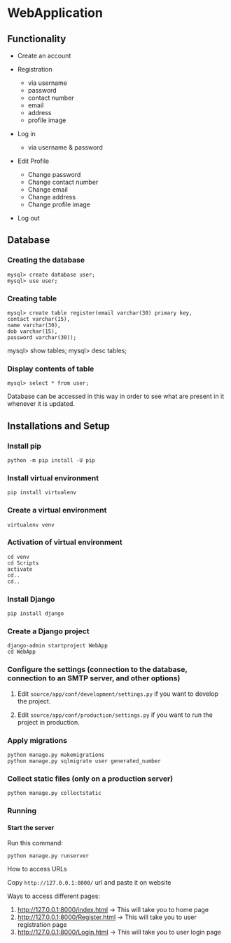 # WebApplication
## Functionality

- Create an account 
- Registration
    - via username 
    - password
    - contact number
    - email
    - address
    - profile image
    
- Log in
    - via username & password
    
- Edit Profile
    - Change password
    - Change contact number
    - Change email
    - Change address
    - Change profile image

- Log out

## Database

### Creating the database
```
mysql> create database user;
mysql> use user;
```
### Creating table
```
mysql> create table register(email varchar(30) primary key,
contact varchar(15),
name varchar(30),
dob varchar(15),
password varchar(30));
```


mysql> show tables;
mysql> desc tables;

### Display contents of table
```
mysql> select * from user;
```

Database can be accessed in this way in order to see what are present in it whenever it is updated. 
 
## Installations and Setup

### Install pip

```
python -m pip install -U pip
```

### Install virtual environment

```
pip install virtualenv
```

### Create a virtual environment

```
virtualenv venv
```

### Activation of virtual environment

```
cd venv
cd Scripts 
activate
cd..
cd..
```
### Install Django

```
pip install django
```

### Create a Django project

```
django-admin startproject WebApp
cd WebApp
```

### Configure the settings (connection to the database, connection to an SMTP server, and other options)

1. Edit `source/app/conf/development/settings.py` if you want to develop the project.

2. Edit `source/app/conf/production/settings.py` if you want to run the project in production.

### Apply migrations

```
python manage.py makemigrations
python manage.py sqlmigrate user generated_number
```

### Collect static files (only on a production server)

```
python manage.py collectstatic
```

### Running

#### Start the server

Run this command:

```
python manage.py runserver
```

How to access URLs

Copy `http://127.0.0.1:8000/` url and paste it on website

Ways to access different pages: 

1. http://127.0.0.1:8000/index.html     -> This will take you to home page
2. http://127.0.0.1:8000/Register.html  -> This will take you to user registration page
3. http://127.0.0.1:8000/Login.html  -> This will take you to user login page

